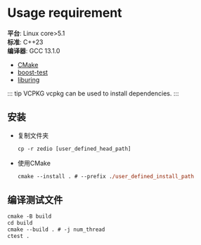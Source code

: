 # Usage requirement

**平台**: Linux core>5.1  
**标准**: C++23   
**编译器**: GCC 13.1.0

+ [CMake](https://cmake.org)
+ [boost-test](https://github.com/boostorg/test)
+ [liburing](https://github.com/axboe/liburing)

::: tip VCPKG
vcpkg can be used to install dependencies.
:::

## 安装
- 复制文件夹
    ```ps
    cp -r zedio [user_defined_head_path]
    ```
- 使用CMake
    ```ps
    cmake --install . # --prefix ./user_defined_install_path 
    ```


## 编译测试文件

```ps
cmake -B build 
cd build 
cmake --build . # -j num_thread
ctest .
```
